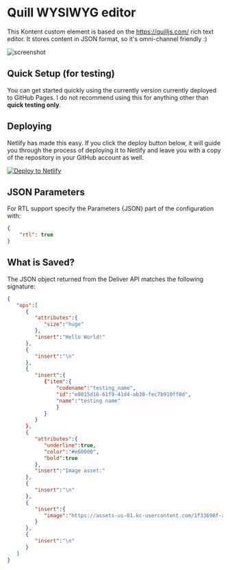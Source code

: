 # Quill WYSIWYG editor
This Kontent custom element is based on the https://quilljs.com/ rich text editor.
It stores content in JSON format, so it's omni-channel friendly :)

![screenshot](https://amend.cz/wysiwyg/quill.png)

## Quick Setup (for testing)

You can get started quickly using the currently version currently deployed to GitHub Pages. I do not recommend using this for anything other than **quick testing only**.

## Deploying

Netlify has made this easy. If you click the deploy button below, it will guide you through the process of deploying it to Netlify and leave you with a copy of the repository in your GitHub account as well.

[![Deploy to Netlify](https://www.netlify.com/img/deploy/button.svg)](https://app.netlify.com/start/deploy?repository=https://github.com/hzik/kc_wysiwyg)

## JSON Parameters

For RTL support specify the Parameters {JSON} part of the configuration with:

```Json
{
    "rtl": true
}
```

## What is Saved?

The JSON object returned from the Deliver API matches the following signature:

```Json
{
   "ops":[ 
      { 
         "attributes":{ 
            "size":"huge"
         },
         "insert":"Hello World!"
      },
      { 
         "insert":"\n"
      },
      { 
         "insert":{ 
            {"item":{
                "codename":"testing_name",
                "id":"e8015d16-61f9-41d4-ab30-fec7b910ff0d",
                "name":"testing name"
                }
            }
         }
      },
      { 
         "attributes":{ 
            "underline":true,
            "color":"#e60000",
            "bold":true
         },
         "insert":"Image asset:"
      },
      { 
         "insert":"\n"
      },
      { 
         "insert":{ 
            "image":"https://assets-us-01.kc-usercontent.com/1f33698f-a270-4b2d-90c5-9658a99c3140/327d63ce-c56f-4e86-950d-dd0747470660/f6e49c5bb987a4a1b11e2d344f58d745.jpg"
         }
      },
      { 
         "insert":"\n"
      }
   ]
}
```

